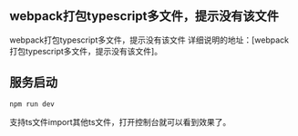 ## webpack打包typescript多文件，提示没有该文件

webpack打包typescript多文件，提示没有该文件
详细说明的地址：[webpack打包typescript多文件，提示没有该文件]。

## 服务启动
```
npm run dev
```
支持ts文件import其他ts文件，打开控制台就可以看到效果了。
